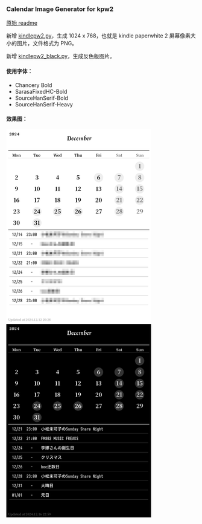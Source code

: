 ### Calendar Image Generator for kpw2

[原始 readme](README_orig.md)

新增 [kindlepw2.py](kindlepw2.py)，生成 1024 x 768，也就是 kindle paperwhite 2 屏幕像素大小的图片，文件格式为 PNG。

新增 [kindlepw2_black.py](kindlepw2_black.py)，生成反色版图片。


#### 使用字体：

* Chancery Bold
* SarasaFixedHC-Bold
* SourceHanSerif-Bold
* SourceHanSerif-Heavy


#### 效果图：

<img src="./bg_ss00.png" alt="image_1024x768.png" width="384" height="512">   <img src="./bg_ss00_black.png" alt="image_1024x768.png" width="384" height="512">
